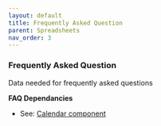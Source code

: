 ```yaml
---
layout: default
title: Frequently Asked Question
parent: Spreadsheets
nav_order: 3
---
```


### Frequently Asked Question

Data needed for frequently asked questions

**FAQ Dependancies**
- See: [Calendar component]({{site.mybase}}/components/faq.html)